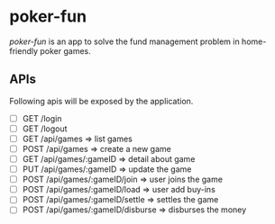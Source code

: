 poker-fun
=========

_poker-fun_ is an app to solve the fund management problem in home-friendly poker games.

## APIs

Following apis will be exposed by the application.

- [ ] GET /login
- [ ] GET /logout
- [ ] GET /api/games => list games
- [ ] POST /api/games => create a new game
- [ ] GET /api/games/:gameID => detail about game
- [ ] PUT /api/games/:gameID => update the game
- [ ] POST /api/games/:gameID/join => user joins the game
- [ ] POST /api/games/:gameID/load => user add buy-ins
- [ ] POST /api/games/:gameID/settle => settles the game
- [ ] POST /api/games/:gameID/disburse => disburses the money
